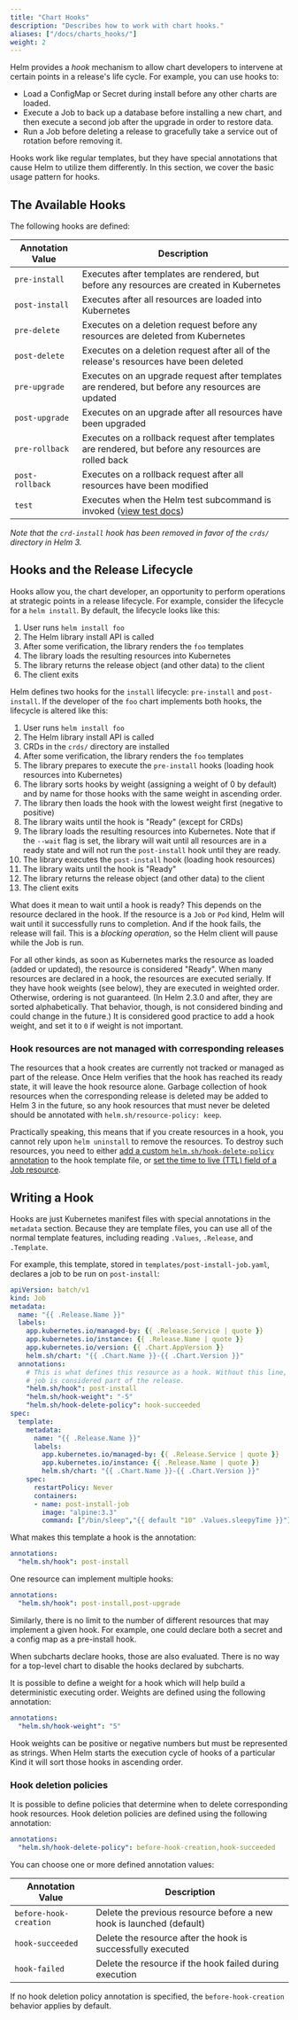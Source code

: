 ```yaml
---
title: "Chart Hooks"
description: "Describes how to work with chart hooks."
aliases: ["/docs/charts_hooks/"]
weight: 2
---
```


Helm provides a _hook_ mechanism to allow chart developers to intervene at
certain points in a release's life cycle. For example, you can use hooks to:

- Load a ConfigMap or Secret during install before any other charts are loaded.
- Execute a Job to back up a database before installing a new chart, and then
  execute a second job after the upgrade in order to restore data.
- Run a Job before deleting a release to gracefully take a service out of
  rotation before removing it.

Hooks work like regular templates, but they have special annotations that cause
Helm to utilize them differently. In this section, we cover the basic usage
pattern for hooks.

## The Available Hooks

The following hooks are defined:

| Annotation Value | Description                                                                                           |
| ---------------- | ----------------------------------------------------------------------------------------------------- |
| `pre-install`    | Executes after templates are rendered, but before any resources are created in Kubernetes             |
| `post-install`   | Executes after all resources are loaded into Kubernetes                                               |
| `pre-delete`     | Executes on a deletion request before any resources are deleted from Kubernetes                       |
| `post-delete`    | Executes on a deletion request after all of the release's resources have been deleted                 |
| `pre-upgrade`    | Executes on an upgrade request after templates are rendered, but before any resources are updated     |
| `post-upgrade`   | Executes on an upgrade after all resources have been upgraded                                         |
| `pre-rollback`   | Executes on a rollback request after templates are rendered, but before any resources are rolled back |
| `post-rollback`  | Executes on a rollback request after all resources have been modified                                 |
| `test`           | Executes when the Helm test subcommand is invoked ([view test docs](/docs/chart_tests/))              |

_Note that the `crd-install` hook has been removed in favor of the `crds/` directory in Helm 3._

## Hooks and the Release Lifecycle

Hooks allow you, the chart developer, an opportunity to perform operations at
strategic points in a release lifecycle. For example, consider the lifecycle for
a `helm install`. By default, the lifecycle looks like this:

1. User runs `helm install foo`
2. The Helm library install API is called
3. After some verification, the library renders the `foo` templates
4. The library loads the resulting resources into Kubernetes
5. The library returns the release object (and other data) to the client
6. The client exits

Helm defines two hooks for the `install` lifecycle: `pre-install` and
`post-install`. If the developer of the `foo` chart implements both hooks, the
lifecycle is altered like this:

1. User runs `helm install foo`
2. The Helm library install API is called
3. CRDs in the `crds/` directory are installed
4. After some verification, the library renders the `foo` templates
5. The library prepares to execute the `pre-install` hooks (loading hook
   resources into Kubernetes)
6. The library sorts hooks by weight (assigning a weight of 0 by default) and by
   name for those hooks with the same weight in ascending order.
7. The library then loads the hook with the lowest weight first (negative to
   positive)
8. The library waits until the hook is "Ready" (except for CRDs)
9. The library loads the resulting resources into Kubernetes. Note that if the
   `--wait` flag is set, the library will wait until all resources are in a
   ready state and will not run the `post-install` hook until they are ready.
10. The library executes the `post-install` hook (loading hook resources)
11. The library waits until the hook is "Ready"
12. The library returns the release object (and other data) to the client
13. The client exits

What does it mean to wait until a hook is ready? This depends on the resource
declared in the hook. If the resource is a `Job` or `Pod` kind, Helm will wait
until it successfully runs to completion. And if the hook fails, the release
will fail. This is a _blocking operation_, so the Helm client will pause while
the Job is run.

For all other kinds, as soon as Kubernetes marks the resource as loaded (added
or updated), the resource is considered "Ready". When many resources are
declared in a hook, the resources are executed serially. If they have hook
weights (see below), they are executed in weighted order. Otherwise, ordering is
not guaranteed. (In Helm 2.3.0 and after, they are sorted alphabetically. That
behavior, though, is not considered binding and could change in the future.) It
is considered good practice to add a hook weight, and set it to `0` if weight is
not important.

### Hook resources are not managed with corresponding releases

The resources that a hook creates are currently not tracked or managed as part
of the release. Once Helm verifies that the hook has reached its ready state,
it will leave the hook resource alone. Garbage collection of hook resources when
the corresponding release is deleted may be added to Helm 3 in the future, so any
hook resources that must never be deleted should be annotated with
`helm.sh/resource-policy: keep`.

Practically speaking, this means that if you create resources in a hook, you
cannot rely upon `helm uninstall` to remove the resources. To destroy such
resources, you need to either [add a custom `helm.sh/hook-delete-policy` annotation](#hook-deletion-policies)
to the hook template file, or [set the time to live (TTL) field of a
Job resource](https://kubernetes.io/docs/concepts/workloads/controllers/ttlafterfinished/).

## Writing a Hook

Hooks are just Kubernetes manifest files with special annotations in the
`metadata` section. Because they are template files, you can use all of the
normal template features, including reading `.Values`, `.Release`, and
`.Template`.

For example, this template, stored in `templates/post-install-job.yaml`,
declares a job to be run on `post-install`:

```yaml
apiVersion: batch/v1
kind: Job
metadata:
  name: "{{ .Release.Name }}"
  labels:
    app.kubernetes.io/managed-by: {{ .Release.Service | quote }}
    app.kubernetes.io/instance: {{ .Release.Name | quote }}
    app.kubernetes.io/version: {{ .Chart.AppVersion }}
    helm.sh/chart: "{{ .Chart.Name }}-{{ .Chart.Version }}"
  annotations:
    # This is what defines this resource as a hook. Without this line, the
    # job is considered part of the release.
    "helm.sh/hook": post-install
    "helm.sh/hook-weight": "-5"
    "helm.sh/hook-delete-policy": hook-succeeded
spec:
  template:
    metadata:
      name: "{{ .Release.Name }}"
      labels:
        app.kubernetes.io/managed-by: {{ .Release.Service | quote }}
        app.kubernetes.io/instance: {{ .Release.Name | quote }}
        helm.sh/chart: "{{ .Chart.Name }}-{{ .Chart.Version }}"
    spec:
      restartPolicy: Never
      containers:
      - name: post-install-job
        image: "alpine:3.3"
        command: ["/bin/sleep","{{ default "10" .Values.sleepyTime }}"]

```

What makes this template a hook is the annotation:

```yaml
annotations:
  "helm.sh/hook": post-install
```

One resource can implement multiple hooks:

```yaml
annotations:
  "helm.sh/hook": post-install,post-upgrade
```

Similarly, there is no limit to the number of different resources that may
implement a given hook. For example, one could declare both a secret and a
config map as a pre-install hook.

When subcharts declare hooks, those are also evaluated. There is no way for a
top-level chart to disable the hooks declared by subcharts.

It is possible to define a weight for a hook which will help build a
deterministic executing order. Weights are defined using the following
annotation:

```yaml
annotations:
  "helm.sh/hook-weight": "5"
```

Hook weights can be positive or negative numbers but must be represented as
strings. When Helm starts the execution cycle of hooks of a particular Kind it
will sort those hooks in ascending order.

### Hook deletion policies

It is possible to define policies that determine when to delete corresponding hook
resources. Hook deletion policies are defined using the following annotation:

```yaml
annotations:
  "helm.sh/hook-delete-policy": before-hook-creation,hook-succeeded
```

You can choose one or more defined annotation values:

| Annotation Value       | Description                                                          |
| ---------------------- | -------------------------------------------------------------------- |
| `before-hook-creation` | Delete the previous resource before a new hook is launched (default) |
| `hook-succeeded`       | Delete the resource after the hook is successfully executed          |
| `hook-failed`          | Delete the resource if the hook failed during execution              |

If no hook deletion policy annotation is specified, the `before-hook-creation` behavior applies by default.
